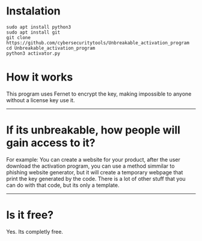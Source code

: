 # Instalation
```
sudo apt install python3
sudo apt install git
git clone https://github.com/cybersecuritytools/Unbreakable_activation_program
cd Unbreakable_activation_program
python3 activator.py
```
# How it works
This program uses Fernet to encrypt the key, making impossible to anyone without a license key use it.
____________________________________

# If its unbreakable, how people will gain access to it?
For example: You can create a website for your product, after the user download the activation program, you can use a method simmilar to phishing website generator, but it will create a temporary webpage
that print the key generated by the code. There is a lot of other stuff that you can do with that code, but its only a template.

____________________________________

# Is it free?
Yes. Its completly free.
